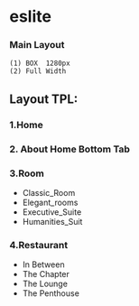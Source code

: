 # eslite

### Main  Layout

```
(1) BOX  1280px
(2) Full Width 

```



## Layout TPL:
### 1.Home
### 2. About Home Bottom Tab
### 3.Room 
* Classic_Room 
* Elegant_rooms 
* Executive_Suite 
* Humanities_Suit

### 4.Restaurant
* In Between
* The Chapter
* The Lounge
* The Penthouse
